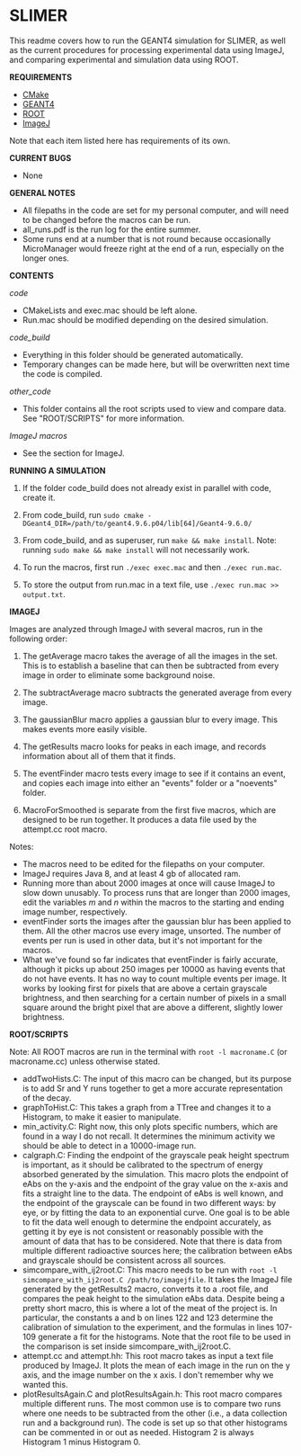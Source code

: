 # SLIMER

This readme covers how to run the GEANT4 simulation for SLIMER, as well as the current procedures for processing experimental data using ImageJ, and comparing experimental and simulation data using ROOT.


**REQUIREMENTS**
- [CMake](https://cmake.org/)
- [GEANT4](http://geant4.web.cern.ch/geant4/)
- [ROOT](https://root.cern.ch/)
- [ImageJ](https://imagej.nih.gov/ij/)

Note that each item listed here has requirements of its own.


**CURRENT BUGS**
- None

**GENERAL NOTES**
- All filepaths in the code are set for my personal computer, and will need to be changed before the macros can be run.
- all_runs.pdf is the run log for the entire summer.
- Some runs end at a number that is not round because occasionally MicroManager would freeze right at the end of a run, especially on the longer ones.


**CONTENTS**

*code*
- CMakeLists and exec.mac should be left alone.
- Run.mac should be modified depending on the desired simulation.

*code_build*
- Everything in this folder should be generated automatically. 
- Temporary changes can be made here, but will be overwritten next time the code is compiled.

*other_code*
- This folder contains all the root scripts used to view and compare data. See "ROOT/SCRIPTS" for more information.

*ImageJ macros*
- See the section for ImageJ.


**RUNNING A SIMULATION**

1. If the folder code_build does not already exist in parallel with code, create it. 

2. From code_build, run `sudo cmake -DGeant4_DIR=/path/to/geant4.9.6.p04/lib[64]/Geant4-9.6.0/`

3. From code_build, and as superuser, run `make && make install`. Note: running `sudo make && make install` will not necessarily work.

4. To run the macros, first run `./exec exec.mac` and then `./exec run.mac`.

5. To store the output from run.mac in a text file, use `./exec run.mac >> output.txt`.


**IMAGEJ**

Images are analyzed through ImageJ with several macros, run in the following order: 

1. The getAverage macro takes the average of all the images in the set. This is to establish a baseline that can then be subtracted from every image in order to eliminate some background noise.

2. The subtractAverage macro subtracts the generated average from every image.

3. The gaussianBlur macro applies a gaussian blur to every image. This makes events more easily visible.

4. The getResults macro looks for peaks in each image, and records information about all of them that it finds.

5. The eventFinder macro tests every image to see if it contains an event, and copies each image into either an "events" folder or a "noevents" folder.

6. MacroForSmoothed is separate from the first five macros, which are designed to be run together. It produces a data file used by the attempt.cc root macro.

Notes: 
- The macros need to be edited for the filepaths on your computer.
- ImageJ requires Java 8, and at least 4 gb of allocated ram.
- Running more than about 2000 images at once will cause ImageJ to slow down unusably. To process runs that are longer than 2000 images, edit the variables *m* and *n* within the macros to the starting and ending image number, respectively.
- eventFinder sorts the images after the gaussian blur has been applied to them. All the other macros use every image, unsorted. The number of events per run is used in other data, but it's not important for the macros. 
- What we've found so far indicates that eventFinder is fairly accurate, although it picks up about 250 images per 10000 as having events that do not have events. It has no way to count multiple events per image. It works by looking first for pixels that are above a certain grayscale brightness, and then searching for a certain number of pixels in a small square around the bright pixel that are above a different, slightly lower brightness.


**ROOT/SCRIPTS**

Note: All ROOT macros are run in the terminal with `root -l macroname.C` (or macroname.cc) unless otherwise stated.
- addTwoHists.C: The input of this macro can be changed, but its purpose is to add Sr and Y runs together to get a more accurate representation of the decay.
- graphToHist.C: This takes a graph from a TTree and changes it to a Histogram, to make it easier to manipulate.
- min_activity.C: Right now, this only plots specific numbers, which are found in a way I do not recall. It determines the minimum activity we should be able to detect in a 10000-image run.
- calgraph.C: Finding the endpoint of the grayscale peak height spectrum is important, as it should be calibrated to the spectrum of energy absorbed generated by the simulation. This macro plots the endpoint of eAbs on the y-axis and the endpoint of the gray value on the x-axis and fits a straight line to the data. The endpoint of eAbs is well known, and the endpoint of the grayscale can be found in two different ways: by eye, or by fitting the data to an exponential curve. One goal is to be able to fit the data well enough to determine the endpoint accurately, as getting it by eye is not consistent or reasonably possible with the amount of data that has to be considered. Note that there is data from multiple different radioactive sources here; the calibration between eAbs and grayscale should be consistent across all sources. 
- simcompare_with_ij2root.C: This macro needs to be run with `root -l simcompare_with_ij2root.C /path/to/imagejfile`. It takes the ImageJ file generated by the getResults2 macro, converts it to a .root file, and compares the peak height to the simulation eAbs data. Despite being a pretty short macro, this is where a lot of the meat of the project is. In particular, the constants a and b on lines 122 and 123 determine the calibration of simulation to the experiment, and the formulas in lines 107-109 generate a fit for the histograms. Note that the root file to be used in the comparison is set inside simcompare_with_ij2root.C.
- attempt.cc and attempt.hh: This root macro takes as input a text file produced by ImageJ. It plots the mean of each image in the run on the y axis, and the image number on the x axis. I don't remember why we wanted this.
- plotResultsAgain.C and plotResultsAgain.h: This root macro compares multiple different runs. The most common use is to compare two runs where one needs to be subtracted from the other (i.e., a data collection run and a background run). The code is set up so that other histograms can be commented in or out as needed. Histogram 2 is always Histogram 1 minus Histogram 0.
